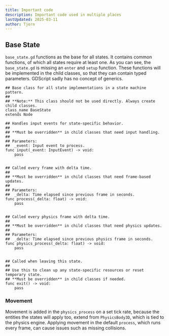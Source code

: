 ```yaml
---
title: Important code
description: Important code used in multiple places
lastUpdated: 2025-03-11
author: Tjorn
---
```


## Base State
`base_state.gd` functions as the base for all states. It contains common functions, of which all states require at least one. As you can see, the `base_state.gd` is missing an `enter` and `setup` function. These functions will be implemented in the child classes, so that they can contain typed parameters. GDScript sadly has no concept of generics.
```gdscript
## Base class for all state implementations in a state machine pattern.
##
## **Note:** This class should not be used directly. Always create child classes.
class_name BaseState
extends Node

## Handles input events for state-specific behavior.
##
## **Must be overridden** in child classes that need input handling.
##
## Parameters:
##  _event: Input event to process.
func input(_event: InputEvent) -> void:
	pass


## Called every frame with delta time.
##
## **Must be overridden** in child classes that need frame-based updates.
##
## Parameters:
##  _delta: Time elapsed since previous frame in seconds.
func process(_delta: float) -> void:
	pass


## Called every physics frame with delta time.
##
## **Must be overridden** in child classes that need physics updates.
##
## Parameters:
##  _delta: Time elapsed since previous physics frame in seconds.
func physics_process(_delta: float) -> void:
	pass


## Called when leaving this state.
##
## Use this to clean up any state-specific resources or reset temporary state.
## **Must be overridden** in child classes if needed.
func exit() -> void:
	pass
```

### Movement
Movement is added in the `physics_process` on a set tick rate, because the entities the states will apply too, extend from `PhysicsBody3D`, which is tied to the physics engine.
Applying movement in the default `process`, which runs every frame, can cause issues such as missing collisions.